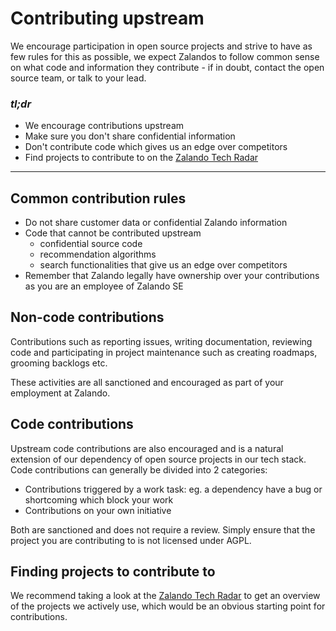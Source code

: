 # Contributing upstream

We encourage participation in open source projects and strive to have as few rules for this as possible, we expect Zalandos to follow common sense on what code and information they contribute - if in doubt, contact the open source team, or talk to your lead.

### _tl;dr_

* We encourage contributions upstream
* Make sure you don't share confidential information
* Don't contribute code which gives us an edge over competitors
* Find projects to contribute to on the [Zalando Tech Radar](https://opensource.zalando.com/tech-radar/)

---

## Common contribution rules

* Do not share customer data or confidential Zalando information
* Code that cannot be contributed upstream
  * confidential source code
  * recommendation algorithms
  * search functionalities that give us an edge over competitors
* Remember that Zalando legally have ownership over your contributions as you are an employee of Zalando SE

## Non-code contributions

Contributions such as reporting issues, writing documentation, reviewing code and participating
in project maintenance such as creating roadmaps, grooming backlogs etc.

These activities are all sanctioned and encouraged as part of your employment at Zalando.

## Code contributions

Upstream code contributions are also encouraged and is a natural extension of our dependency of
open source projects in our tech stack. Code contributions can generally be divided into 2 categories:

* Contributions triggered by a work task: eg. a dependency have a bug or shortcoming which block your work
* Contributions on your own initiative

Both are sanctioned and does not require a review. Simply ensure that the project you are contributing to is not licensed under AGPL.

## Finding projects to contribute to

We recommend taking a look at the [Zalando Tech Radar](https://opensource.zalando.com/tech-radar/) to get an overview of the projects we actively use, which would be an obvious starting point
for contributions.
